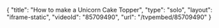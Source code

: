 {
    "title": "How to make a Unicorn Cake Topper",
    "type": "solo",
    "layout": "iframe-static",
    "videoId": "85709490",
    "url": "\/tvpembed\/85709490"
}